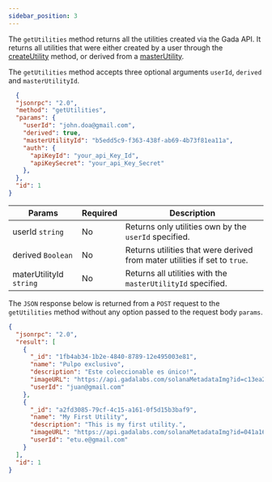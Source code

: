 ```yaml
---
sidebar_position: 3
---
```



The `getUtilities` method returns all the utilities created via the Gada API. It returns all utilities that were either created by a user through the [createUtility](createUtility.md) method, or derived from a [masterUtility](createMasterUtility.md).

The `getUtilities` method accepts three optional arguments `userId`, `derived` and `masterUtilityId`.

```json
  {
  "jsonrpc": "2.0",
  "method": "getUtilities",
  "params": {
    "userId": "john.doa@gmail.com",
    "derived": true,
    "masterUtilityId": "b5edd5c9-f363-438f-ab69-4b73f81ea11a",
    "auth": {
      "apiKeyId": "your_api_Key_Id",
      "apiKeySecret": "your_api_Key_Secret"
    },
  },
  "id": 1
}
```

| Params                       | Required                              | Description
|------------------------------|---------------------------------------|---------------------------------------|
| userId `string`              | No                                    | Returns only utilities own by the `userId` specified.
| derived `Boolean`            | No                                    | Returns utilities that were derived from mater utilities if set to `true`.
| materUtilityId `string`      | No                                    | Returns all utilities with the `masterUtilityId` specified.

The `JSON` response below is returned from a `POST` request to the `getUtilities` method without any option passed to the request body `params`.

```json
{
  "jsonrpc": "2.0",
  "result": [
    {
      "_id": "1fb4ab34-1b2e-4840-8789-12e495003e81",
      "name": "Pulpo exclusivo",
      "description": "Este coleccionable es único!",
      "imageURL": "https://api.gadalabs.com/solanaMetadataImg?id=c13ea2f3-221f-4561-83a8-f4645736b53e",
      "userId": "juan@gmail.com"
    },
    {
      "_id": "a2fd3085-79cf-4c15-a161-0f5d15b3baf9",
      "name": "My First Utility",
      "description": "This is my first utility.",
      "imageURL": "https://api.gadalabs.com/solanaMetadataImg?id=041a1606-8573-4508-ad22-c303658bb43d",
      "userId": "etu.e@gmail.com"
    }
  ],
  "id": 1
}
```
